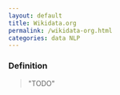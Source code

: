 ```yaml
---
layout: default
title: Wikidata.org
permalink: /wikidata-org.html
categories: data NLP
---
```


### Definition

> "TODO"
